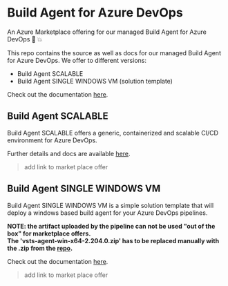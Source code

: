 # Build Agent for Azure DevOps

An Azure Marketplace offering for our managed Build Agent for Azure DevOps 🚀 💥

This repo contains the source as well as docs for our managed Build Agent for Azure DevOps. We offer to different versions:

* Build Agent SCALABLE
* Build Agent SINGLE WINDOWS VM (solution template)

Check out the documentation [here](./docs/README.md).

## Build Agent SCALABLE

Build Agent SCALABLE offers a generic, containerized and scalable CI/CD environment for Azure DevOps.

Further details and docs are available [here](./docs/scalable.md).

> add link to market place offer

## Build Agent SINGLE WINDOWS VM

Build Agent SINGLE WINDOWS VM is a simple solution template that will deploy a windows based build agent for your Azure DevOps pipelines. 

**NOTE: the artifact uploaded by the pipeline can not be used "out of the box" for marketplace offers.  
The 'vsts-agent-win-x64-2.204.0.zip' has to be replaced manually with the .zip from the [repo](https://github.com/microsoft/azure-pipelines-agent/releases).**

Check out the documentation [here](./docs/README.md).

> add link to market place offer
